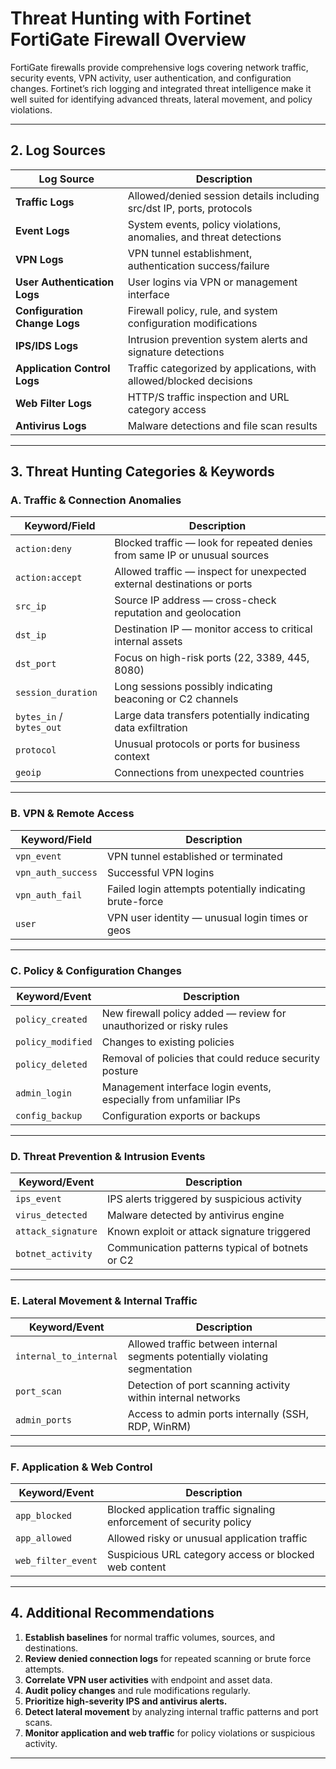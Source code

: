 # Threat Hunting with Fortinet FortiGate Firewall Overview

FortiGate firewalls provide comprehensive logs covering network traffic, security events, VPN activity, user authentication, and configuration changes. Fortinet’s rich logging and integrated threat intelligence make it well suited for identifying advanced threats, lateral movement, and policy violations.

---

## 2. Log Sources

| Log Source                   | Description                                                            |
|-----------------------------|------------------------------------------------------------------------|
| **Traffic Logs**             | Allowed/denied session details including src/dst IP, ports, protocols  |
| **Event Logs**               | System events, policy violations, anomalies, and threat detections     |
| **VPN Logs**                 | VPN tunnel establishment, authentication success/failure              |
| **User Authentication Logs** | User logins via VPN or management interface                            |
| **Configuration Change Logs** | Firewall policy, rule, and system configuration modifications          |
| **IPS/IDS Logs**             | Intrusion prevention system alerts and signature detections            |
| **Application Control Logs** | Traffic categorized by applications, with allowed/blocked decisions    |
| **Web Filter Logs**          | HTTP/S traffic inspection and URL category access                      |
| **Antivirus Logs**           | Malware detections and file scan results                              |

---

## 3. Threat Hunting Categories & Keywords

### A. Traffic & Connection Anomalies

| Keyword/Field              | Description                                                                 |
|---------------------------|-----------------------------------------------------------------------------|
| `action:deny`             | Blocked traffic — look for repeated denies from same IP or unusual sources  |
| `action:accept`           | Allowed traffic — inspect for unexpected external destinations or ports     |
| `src_ip`                  | Source IP address — cross-check reputation and geolocation                  |
| `dst_ip`                  | Destination IP — monitor access to critical internal assets                 |
| `dst_port`                | Focus on high-risk ports (22, 3389, 445, 8080)                              |
| `session_duration`        | Long sessions possibly indicating beaconing or C2 channels                 |
| `bytes_in` / `bytes_out`  | Large data transfers potentially indicating data exfiltration              |
| `protocol`                | Unusual protocols or ports for business context                            |
| `geoip`                   | Connections from unexpected countries                                      |

---

### B. VPN & Remote Access

| Keyword/Field             | Description                                                                 |
|--------------------------|-----------------------------------------------------------------------------|
| `vpn_event`              | VPN tunnel established or terminated                                        |
| `vpn_auth_success`       | Successful VPN logins                                                       |
| `vpn_auth_fail`          | Failed login attempts potentially indicating brute-force                    |
| `user`                   | VPN user identity — unusual login times or geos                            |

---

### C. Policy & Configuration Changes

| Keyword/Event            | Description                                                                 |
|-------------------------|-----------------------------------------------------------------------------|
| `policy_created`        | New firewall policy added — review for unauthorized or risky rules          |
| `policy_modified`       | Changes to existing policies                                               |
| `policy_deleted`        | Removal of policies that could reduce security posture                      |
| `admin_login`           | Management interface login events, especially from unfamiliar IPs           |
| `config_backup`         | Configuration exports or backups                                           |

---

### D. Threat Prevention & Intrusion Events

| Keyword/Event            | Description                                                                 |
|-------------------------|-----------------------------------------------------------------------------|
| `ips_event`             | IPS alerts triggered by suspicious activity                                |
| `virus_detected`        | Malware detected by antivirus engine                                       |
| `attack_signature`      | Known exploit or attack signature triggered                                |
| `botnet_activity`       | Communication patterns typical of botnets or C2                            |

---

### E. Lateral Movement & Internal Traffic

| Keyword/Event            | Description                                                                 |
|-------------------------|-----------------------------------------------------------------------------|
| `internal_to_internal`  | Allowed traffic between internal segments potentially violating segmentation|
| `port_scan`             | Detection of port scanning activity within internal networks                |
| `admin_ports`           | Access to admin ports internally (SSH, RDP, WinRM)                         |

---

### F. Application & Web Control

| Keyword/Event            | Description                                                                 |
|-------------------------|-----------------------------------------------------------------------------|
| `app_blocked`           | Blocked application traffic signaling enforcement of security policy       |
| `app_allowed`           | Allowed risky or unusual application traffic                              |
| `web_filter_event`      | Suspicious URL category access or blocked web content                      |

---

## 4. Additional Recommendations

1. **Establish baselines** for normal traffic volumes, sources, and destinations.  
2. **Review denied connection logs** for repeated scanning or brute force attempts.  
3. **Correlate VPN user activities** with endpoint and asset data.  
4. **Audit policy changes** and rule modifications regularly.  
5. **Prioritize high-severity IPS and antivirus alerts.**  
6. **Detect lateral movement** by analyzing internal traffic patterns and port scans.  
7. **Monitor application and web traffic** for policy violations or suspicious activity.  

---


